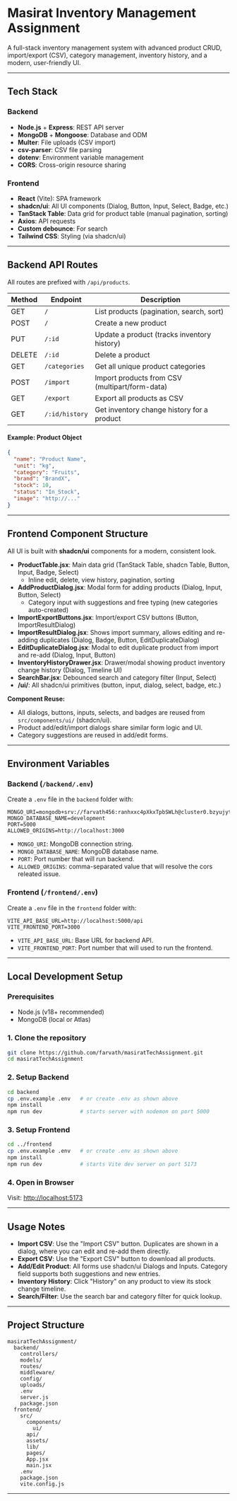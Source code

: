 # Masirat Inventory Management Assignment

A full-stack inventory management system with advanced product CRUD, import/export (CSV), category management, inventory history, and a modern, user-friendly UI.

---

## Tech Stack

### Backend
- **Node.js** + **Express**: REST API server
- **MongoDB** + **Mongoose**: Database and ODM
- **Multer**: File uploads (CSV import)
- **csv-parser**: CSV file parsing
- **dotenv**: Environment variable management
- **CORS**: Cross-origin resource sharing

### Frontend
- **React** (Vite): SPA framework
- **shadcn/ui**: All UI components (Dialog, Button, Input, Select, Badge, etc.)
- **TanStack Table**: Data grid for product table (manual pagination, sorting)
- **Axios**: API requests
- **Custom debounce**: For search
- **Tailwind CSS**: Styling (via shadcn/ui)

---

## Backend API Routes

All routes are prefixed with `/api/products`.

| Method | Endpoint                | Description                                      |
|--------|------------------------|--------------------------------------------------|
| GET    | `/`                    | List products (pagination, search, sort)         |
| POST   | `/`                    | Create a new product                             |
| PUT    | `/:id`                 | Update a product (tracks inventory history)      |
| DELETE | `/:id`                 | Delete a product                                 |
| GET    | `/categories`          | Get all unique product categories                |
| POST   | `/import`              | Import products from CSV (multipart/form-data)   |
| GET    | `/export`              | Export all products as CSV                       |
| GET    | `/:id/history`         | Get inventory change history for a product       |

#### Example: Product Object
```json
{
  "name": "Product Name",
  "unit": "kg",
  "category": "Fruits",
  "brand": "BrandX",
  "stock": 10,
  "status": "In_Stock",
  "image": "http://..."
}
```

---

## Frontend Component Structure

All UI is built with **shadcn/ui** components for a modern, consistent look.

- **ProductTable.jsx**: Main data grid (TanStack Table, shadcn Table, Button, Input, Badge, Select)
  - Inline edit, delete, view history, pagination, sorting
- **AddProductDialog.jsx**: Modal form for adding products (Dialog, Input, Button, Select)
  - Category input with suggestions and free typing (new categories auto-created)
- **ImportExportButtons.jsx**: Import/export CSV buttons (Button, ImportResultDialog)
- **ImportResultDialog.jsx**: Shows import summary, allows editing and re-adding duplicates (Dialog, Badge, Button, EditDuplicateDialog)
- **EditDuplicateDialog.jsx**: Modal to edit duplicate product from import and re-add (Dialog, Input, Button)
- **InventoryHistoryDrawer.jsx**: Drawer/modal showing product inventory change history (Dialog, Timeline UI)
- **SearchBar.jsx**: Debounced search and category filter (Input, Select)
- **/ui/**: All shadcn/ui primitives (button, input, dialog, select, badge, etc.)

**Component Reuse:**
- All dialogs, buttons, inputs, selects, and badges are reused from `src/components/ui/` (shadcn/ui).
- Product add/edit/import dialogs share similar form logic and UI.
- Category suggestions are reused in add/edit forms.

---

## Environment Variables

### Backend (`/backend/.env`)
Create a `.env` file in the `backend` folder with:
```
MONGO_URI=mongodb+srv://farvath456:ranhxxc4pXkxTpbSWLh@cluster0.bzyujyt.mongodb.net
MONGO_DATABASE_NAME=development
PORT=5000
ALLOWED_ORIGINS=http://localhost:3000
```
- `MONGO_URI`: MongoDB connection string.
- `MONGO_DATABASE_NAME`: MongoDB database name.
- `PORT`: Port number that will run backend.
- `ALLOWED_ORIGINS`: comma-separated value that will resolve the cors releated issue.
  


### Frontend (`/frontend/.env`)
Create a `.env` file in the `frontend` folder with:
```
VITE_API_BASE_URL=http://localhost:5000/api
VITE_FRONTEND_PORT=3000

```
- `VITE_API_BASE_URL`: Base URL for backend API.
- `VITE_FRONTEND_PORT`: Port number that will used to run the frontend.

---

## Local Development Setup

### Prerequisites
- Node.js (v18+ recommended)
- MongoDB (local or Atlas)

### 1. Clone the repository
```sh
git clone https://github.com/farvath/masiratTechAssignment.git
cd masiratTechAssignment
```

### 2. Setup Backend

```sh
cd backend
cp .env.example .env   # or create .env as shown above
npm install
npm run dev            # starts server with nodemon on port 5000
```

### 3. Setup Frontend

```sh
cd ../frontend
cp .env.example .env   # or create .env as shown above
npm install
npm run dev            # starts Vite dev server on port 5173
```

### 4. Open in Browser

Visit: [http://localhost:5173](http://localhost:5173)

---

## Usage Notes

- **Import CSV**: Use the "Import CSV" button. Duplicates are shown in a dialog, where you can edit and re-add them directly.
- **Export CSV**: Use the "Export CSV" button to download all products.
- **Add/Edit Product**: All forms use shadcn/ui Dialogs and Inputs. Category field supports both suggestions and new entries.
- **Inventory History**: Click "History" on any product to view its stock change timeline.
- **Search/Filter**: Use the search bar and category filter for quick lookup.

---

## Project Structure

```
masiratTechAssignment/
  backend/
    controllers/
    models/
    routes/
    middleware/
    config/
    uploads/
    .env
    server.js
    package.json
  frontend/
    src/
      components/
        ui/
      api/
      assets/
      lib/
      pages/
      App.jsx
      main.jsx
    .env
    package.json
    vite.config.js
```

---
